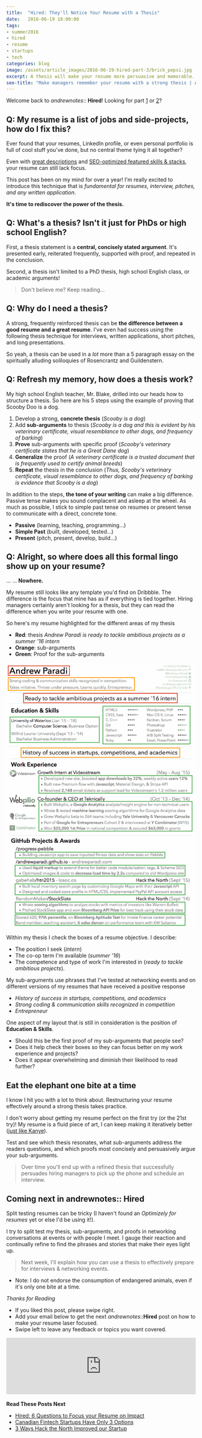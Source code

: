 ```yaml
---
title:  "Hired: They'll Notice Your Resume with a Thesis"
date:   2016-06-19 18:00:00
tags:
- summer2016
- hired
- resume
- startups
- tech
categories: blog
image: /assets/article_images/2016-06-19-hired-part-3/brick_pepsi.jpg
excerpt: A thesis will make your resume more persuasive and memorable. It's not just for high school Shakespeare essays!
seo-title: "Make managers remember your resume with a strong thesis | Andrew Paradi"
---
```


Welcome back to *andrewnotes*:: **Hired**! Looking for part [1](http://andrewparadi.com/blog/hired-part-1/) or [2](http://andrewparadi.com/blog/hired-part-2/)?

Q: My resume is a list of jobs and side-projects, how do I fix this?
---

Ever found that your resumes, LinkedIn profile, or even personal portfolio is full of cool stuff you've done, but no central theme tying it all together?

Even with [great descriptions](http://andrewparadi.com/blog/hired-part-1/) and [SEO-optimized featured skills &amp; stacks](http://andrewparadi.com/blog/hired-part-2/), your resume can still lack focus. 

This post has been on my mind for over a year! I'm really excited to introduce this technique that is *fundamental for resumes, interview, pitches, and any written application*.

**It's time to rediscover the power of the thesis.**

Q: What's a thesis? Isn't it just for PhDs or high school English?
---

First, a thesis statement is a **central, concisely stated argument**. It's presented early, reiterated frequently, supported with proof, and repeated in the conclusion.

Second, a thesis isn't limited to a PhD thesis, high school English class, or academic arguments! 

> Don't believe me? Keep reading...

Q: Why do I need a thesis?
---

A strong, frequently reinforced thesis can be **the difference between a good resume and a great resume**. I've even had success using the following thesis technique for interviews, written applications, short pitches, and long presentations. 

So yeah, a thesis can be used in a *lot* more than a 5 paragraph essay on the spiritually alluding soliloquies of Rosencrantz and Guildenstern.

Q: Refresh my memory, how does a thesis work?
---

My high school English teacher, Mr. Blake, drilled into our heads how to structure a thesis. So here are his 5 steps using the example of proving that Scooby Doo is a dog.

1. Develop a strong, **concrete thesis** (*Scooby is a dog*)
2. Add **sub-arguments** to thesis (*Scooby is a dog and this is evident by his veterinary  certificate, visual resemblance to other dogs, and frequency of barking*)
3. **Prove** sub-arguments with specific proof (*Scooby's veterinary certificate states that he is a Great Dane dog*)
4. **Generalize** the proof (*A veterinary certificate is a trusted document that is frequently used to certify animal breeds*)
5. **Repeat** the thesis in the conclusion (*Thus, Scooby's veterinary certificate, visual resemblance to other dogs, and frequency of barking is evidence that Scooby is a dog*)

In addition to the steps, **the tone of your writing** can make a big difference. Passive tense makes you sound complacent and asleep at the wheel. As much as possible, I stick to simple past tense on resumes or present tense to communicate with a direct, concrete tone.

- **Passive** (learning, teaching, programming...)
- **Simple Past** (built, developed, tested...)
- **Present** (pitch, present, develop, build...)

Q: Alright, so where does all this formal lingo show up on your resume?
---

...
...
**Nowhere.**

My resume still looks like any template you'd find on Dribbble. The difference is the focus that mine has as if everything is tied together. Hiring managers certainly aren't looking for a thesis, but they can read the difference when you write your resume with one.

So here's my resume highlighted for the different areas of my thesis

- **Red**: thesis *Andrew Paradi is ready to tackle ambitious projects as a summer '16 intern*
- **Orange**: sub-arguments
- **Green**: Proof for the sub-arguments

![Resume 5.0 through the lens of thesis.](/assets/article_images/2016-06-19-hired-part-3/resume5annot2c.png)

Within my thesis I check the boxes of a resume objective. I describe:

- The position I seek (*intern*)
- The co-op term I'm available (*summer '16*)
- The competence and type of work I'm interested in (*ready to tackle ambitious projects*).

My sub-arguments use phrases that I've tested at networking events and on different versions of my resumes that have received a positive response

- *History of success in startups, competitions, and academics*
- *Strong coding &amp; communication skills recognized in competition*
- *Entrepreneur*

One aspect of my layout that is still in consideration is the position of **Education & Skills**. 

- Should this be the first proof of my sub-arguments that people see? 
- Does it help check their boxes so they can focus better on my work experience and projects?
- Does it appear overwhelming and diminish their likelihood to read further?

Eat the elephant one bite at a time
---

I know I hit you with a lot to think about. Restructuring your resume effectively around a strong thesis takes practice.

I don't worry about getting my resume perfect on the first try (or the 21st try)! My resume is a fluid piece of art, I can keep making it iteratively better ([just like Kanye](http://www.theverge.com/2016/3/15/11243072/kanye-west-life-of-pablo-new-song-tidal-update)).

Test and see which thesis resonates, what sub-arguments address the readers questions, and which proofs most concisely and persuasively argue your sub-arguments. 

> Over time you'll end up with a refined thesis that successfully persuades hiring managers to pick up the phone and schedule an interview.

Coming next in andrewnotes:: Hired
---

Split testing resumes can be tricky (I haven't found an *Optimizely for resumes* yet or else I'd be using it!). 

I try to split test my thesis, sub-arguments, and proofs in networking conversations at events or with people I meet. I gauge their reaction and continually refine to find the phrases and stories that make their eyes light up.

> Next week, I'll explain how you can use a thesis to effectively prepare for interviews &amp; networking events.

* Note: I do not endorse the consumption of endangered animals, even if it's only one bite at a time.

*Thanks for Reading*

- If you liked this post, please swipe right.
- Add your email below to get the next *andrewnotes*::**Hired** post on how to make your resume laser focused.
- Swipe left to leave any feedback or topics you want covered.


<script src="https://blitzen.com/scripts/blitzenForm.js" type="text/javascript"></script> <iframe src="https://andrew.blitzen.com/form/andrewnotes-footer-1?page=20160523-hiring-part-2" id="017ce06a18c93534f49cdb840176f9" onload="resizeCrossDomainIframe('017ce06a18c93534f49cdb840176f9', 'https://andrew.blitzen.com');" width="100%" style="border: none;" resize="true"></iframe>

**Read These Posts Next**

- [Hired: 6 Questions to Focus your Resume on Impact](/blog/hired-part-1/)
- [Canadian Fintech Startups Have Only 3 Options](/blog/canadian-fintech-startups-have-only-3-options/)
- [3 Ways Hack the North Improved our Startup](/blog/3-ways-hack-the-north-improved-our-startup/)
